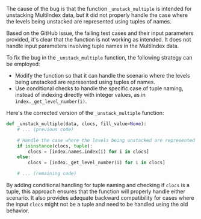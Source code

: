 The cause of the bug is that the function `_unstack_multiple` is intended for unstacking MultiIndex data, but it did not properly handle the case where the levels being unstacked are represented using tuples of names. 

Based on the GitHub issue, the failing test cases and their input parameters provided, it's clear that the function is not working as intended. It does not handle input parameters involving tuple names in the MultiIndex data.

To fix the bug in the `_unstack_multiple` function, the following strategy can be employed:
- Modify the function so that it can handle the scenario where the levels being unstacked are represented using tuples of names. 
- Use conditional checks to handle the specific case of tuple naming, instead of indexing directly with integer values, as in `index._get_level_number(i)`.

Here's the corrected version of the `_unstack_multiple` function:

```python
def _unstack_multiple(data, clocs, fill_value=None):
    # ... (previous code)

    # Handle the case where the levels being unstacked are represented using tuples of names
    if isinstance(clocs, tuple):
        clocs = [index.names.index(i) for i in clocs]
    else:
        clocs = [index._get_level_number(i) for i in clocs]

    # ... (remaining code)
```

By adding conditional handling for tuple naming and checking if `clocs` is a tuple, this approach ensures that the function will properly handle either scenario. It also provides adequate backward compatibility for cases where the input `clocs` might not be a tuple and need to be handled using the old behavior.
